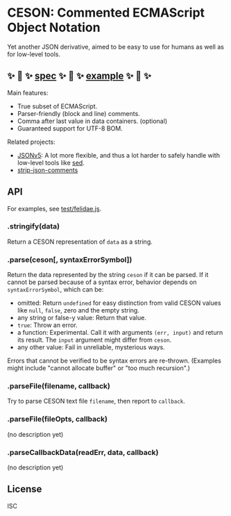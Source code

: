 ﻿
CESON: Commented ECMAScript Object Notation
===========================================

<!--#echo json="package.json" key="description" -->
Yet another JSON derivative, aimed to be easy to use for humans as well as for
low-level tools.
<!--/#echo -->

## ✨ 📖 ✨ [spec][spec] ✨ 📖 ✨ [example][example] ✨ 📖 ✨
  [spec]: doc/spec-v1.md
  [example]: doc/examples/felidae.ceson

Main features:

  * True subset of ECMAScript.
  * Parser-friendly (block and line) comments.
  * Comma after last value in data containers. (optional)
  * Guaranteed support for UTF-8 BOM.


Related projects:

  * [JSONv5](http://json5.org/): A lot more flexible, and thus a lot harder
    to safely handle with low-level tools like [sed](http://sed.sf.net/).
  * [strip-json-comments](https://github.com/sindresorhus/strip-json-comments)



API
---

For examples, see [test/felidae.js](test/felidae.js).


### .stringify(data)

Return a CESON representation of `data` as a string.


### .parse(ceson[, syntaxErrorSymbol])

Return the data represented by the string `ceson` if it can be parsed.
If it cannot be parsed because of a syntax error, behavior depends
on `syntaxErrorSymbol`, which can be:

  * omitted: Return `undefined` for easy distinction from valid CESON values
    like `null`, `false`, zero and the empty string.
  * any string or false-y value: Return that value.
  * `true`: Throw an error.
  * a function: Experimental.
    Call it with arguments `(err, input)` and return its result.
    The `input` argument might differ from `ceson`.
  * any other value: Fail in unreliable, mysterious ways.

Errors that cannot be verified to be syntax errors are re-thrown.
(Examples might include "cannot allocate buffer" or "too much recursion".)


### .parseFile(filename, callback)

Try to parse CESON text file `filename`, then report to `callback`.


### .parseFile(fileOpts, callback)

(no description yet)


### .parseCallbackData(readErr, data, callback)

(no description yet)






<!--#toc stop="scan" -->





License
-------
<!--#echo json="package.json" key=".license" -->
ISC
<!--/#echo -->
